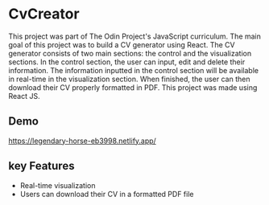 # CvCreator
This project was part of The Odin Project's JavaScript curriculum. The main goal of this project was to build a CV generator using React. The CV generator consists of two main sections: the control and the visualization sections. In the control section, the user can input, edit and delete their information. The information inputted in the control section will be available in real-time in the visualization section. When finished, the user can then download their CV properly formatted in PDF. This project was made using React JS.

## Demo 
https://legendary-horse-eb3998.netlify.app/

## key Features 
<ul>
  <li>Real-time visualization</li>
  <li>Users can download their CV in a formatted PDF file</li>
</ul>